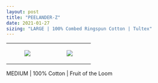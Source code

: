 ```yaml
---
layout: post
title: "PEELANDER-Z"
date: 2021-01-27
sizing: "LARGE | 100% Combed Ringspun Cotton | Tultex"
---
```




<table style="width:100%;"><tr><td style="vertical-align:top;">
      <figure class="tmblr-full" data-orig-height="2048" data-orig-width="1365" data-orig-src="https://concertshirts.netlify.app/shirts/0215/0215-01.jpg"><img src="https://64.media.tumblr.com/bb385e4aef9e58fee3b72969982c25cf/d2620be4f0be78a3-51/s540x810/172a7ddd2d18559615c249fea337449b818239f1.jpg" data-orig-height="2048" data-orig-width="1365" data-orig-src="https://concertshirts.netlify.app/shirts/0215/0215-01.jpg"/></figure></td>
    <td style="vertical-align:top;">
      <figure class="tmblr-full" data-orig-height="2048" data-orig-width="1365" data-orig-src="https://concertshirts.netlify.app/shirts/0215/0215-02.jpg"><img src="https://64.media.tumblr.com/adaf7c2be8ccf32c921e1f53146605ed/d2620be4f0be78a3-72/s540x810/e43e7d94aa3244bf6542c9b5a4923d0005f4a54b.jpg" data-orig-height="2048" data-orig-width="1365" data-orig-src="https://concertshirts.netlify.app/shirts/0215/0215-02.jpg"/></figure></td>
  </tr></table><p>
  MEDIUM | 100% Cotton | Fruit of the Loom
</p>

